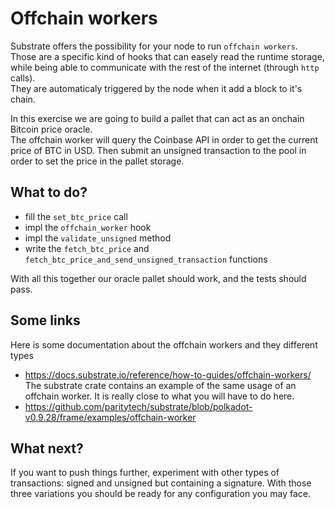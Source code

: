 # Offchain workers 

Substrate offers the possibility for your node to run `offchain workers`. Those are a specific kind of hooks that can easely read the runtime storage, while being able to communicate with the rest of the internet (through `http` calls).  
They are automaticaly triggered by the node when it add a block to it's chain.

In this exercise we are going to build a pallet that can act as an onchain Bitcoin price oracle.  
The offchain worker will query the Coinbase API in order to get the current price of BTC in USD. Then submit an unsigned transaction to the pool in order to set the price in the pallet storage.

## What to do?
- fill the `set_btc_price` call
- impl the `offchain_worker` hook
- impl the `validate_unsigned` method
- write the `fetch_btc_price` and `fetch_btc_price_and_send_unsigned_transaction` functions

With all this together our oracle pallet should work, and the tests should pass.

## Some links
Here is some documentation about the offchain workers and they different types
- https://docs.substrate.io/reference/how-to-guides/offchain-workers/
The substrate crate contains an example of the same usage of an offchain worker. It is really close to what you will have to do here.
- https://github.com/paritytech/substrate/blob/polkadot-v0.9.28/frame/examples/offchain-worker


## What next?
If you want to push things further, experiment with other types of transactions: signed and unsigned but containing a signature.
With those three variations you should be ready for any configuration you may face.
